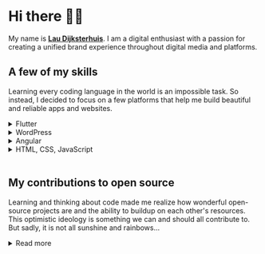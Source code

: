 # Hi there 👋🏼
My name is **[Lau Dijksterhuis](https://laudijksterhuis.com "Laudijksterhuis.com")**. I am a digital enthusiast with a passion for creating a unified brand experience throughout digital media and platforms.

## A few of my skills

Learning every coding language in the world is an impossible task. So instead, I decided to focus on a few platforms that help me build beautiful and reliable apps and websites.
<details>
<summary>Flutter</summary>
<hr>
After I finished my first course about Android app development on <a target="_blank"  href="https://www.udacity.com/course/android-basics-nanodegree-by-google--nd803 ">Udacity</a>, I came across Flutter and I loved it immediately. The unlimited styling possibilities and the ability to write code once and deploy it to multiple platforms jumpstarted my career as an app developer. 
<br><br>
Today I have built multiple Flutter apps that run on all kind of platforms from Smart TV's to Phones and even within Microsoft Teams.
<hr>
</details>
<details>
<summary>WordPress</summary>
<hr>
    The very first website I build in my life was power by WordPress. <b>I hated it...</b> one plugin broke the whole website and I decided to learn how to code myself.
<br><br>
    After a few years I decided to give WordPress another try (because of my job) and I loved it. Working with reliable plugins like <a href="https://jetpack.com" target="_blank">Jetpack</a> makes building with WordPress fast and fun while being sure there is a backup no matter what happens.  
<hr>
</details>
<details>
<summary>Angular</summary>
<hr>
    At the moment I am still kind off new to JavaScript frameworks but so far Angular has been great to use. 
<hr>
</details>
<details>
<summary>HTML, CSS, JavaScript</summary>
<hr>
My story started the same as many developers
    <ul> <li>It all started with a simple webpage that said **Hello world!**. 
    
<li>Next, the font was italic and red, <span style="color:red; font-weight: bold;"> Hello world! </span>.</li>

<li>And finally, the console said <span style="font-family: 'Courier New'">Hello world from JavaScript</span> 
</li></ul>
I still like to begin with that blank sheet and create custom HTML, CSS and JavaScript to create beautiful unique UI's that extend my WordPress & Angular sites.

<hr>
</details>
<br>

## My contributions to open source
Learning and thinking about code made me realize how wonderful open-source projects are and the ability to buildup on each other's resources. This optimistic ideology is something we can and should all contribute to. But sadly, it is not all sunshine and rainbows...

<details>
<summary>Read more</summary>
<hr>
Each has their own way to contribute, one writes code and makes it publicly available, the other reads and check code for security issues and vulnerabilities.
<br><br>
This is important because open-source code also has a dark side. For example: Hackers that infiltrate big open-source projects, which many computers, servers or companies rely on, can spread some kind of malware to millions if not billions of computers. Which threatens all kinds of data, companies and in the worst case real people and societies. 
<br><br>
Personally, as a young developer, I feel responsible for contributing to de bright side of open-source software. That is why started publishing solutions to problems I have faced myself (mostly with Flutter). 
<br><br>
These can be small things like how to round the corners off a <span style="background-color: #aaa; color: #222; padding: 2px 8px; border-radius: 4px; word-spacing: 16px;">ExpansionTile ▾</span>. But also, bigger things like a fully customizable  World Map including every country & Island in the world (as far as I could find). Which you can both find at <a href="https://github.com/simplewidgets"> https://github.com/simplewidgets </a>
<br><br>
As a final note, I would like to encourage every developer to contribute to opensource code and check it for vulnerabilities (including mine) so together we can build a safe and open future.


</details>






